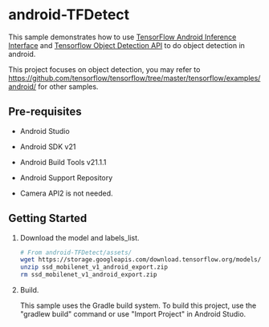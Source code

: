 # android-TFDetect

This sample demonstrates how to use [TensorFlow Android Inference Interface](https://github.com/tensorflow/tensorflow/blob/master/tensorflow/contrib/android) and [Tensorflow Object Detection API](https://github.com/tensorflow/models/tree/master/object_detection/) to do object detection in android.

This project focuses on object detection, you may refer to https://github.com/tensorflow/tensorflow/tree/master/tensorflow/examples/android/ for other samples.


## Pre-requisites

- Android Studio

- Android SDK v21

- Android Build Tools v21.1.1

- Android Support Repository

- Camera API2 is not needed.

## Getting Started

1. Download the model and labels_list.

    ```bash
    # From android-TFDetect/assets/
    wget https://storage.googleapis.com/download.tensorflow.org/models/object_detection/ssd_mobilenet_v1_android_export.zip
    unzip ssd_mobilenet_v1_android_export.zip
    rm ssd_mobilenet_v1_android_export.zip
    ```

2. Build.

    This sample uses the Gradle build system. To build this project, use the "gradlew build" command or use "Import Project" in Android Studio.
